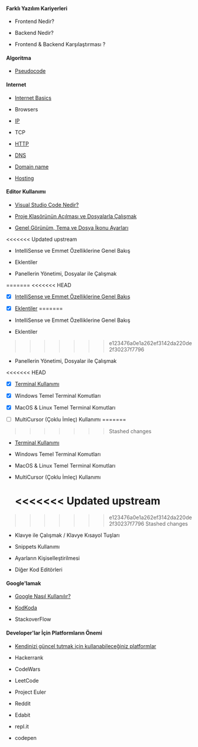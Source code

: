 
#### Farklı Yazılım Kariyerleri
- Frontend Nedir?

- Backend Nedir?

- Frontend & Backend Karşılaştırması ?

#### Algoritma
- [Pseudocode](pseudocode/)

#### Internet
- [Internet Basics](internet/)

- Browsers

- [IP](IP/)

- TCP

- [HTTP](http/)

- [DNS](DNS/)

- [Domain name](domain-name/)

- [Hosting](hosting/)




#### Editor Kullanımı

- [Visual Studio Code Nedir?](visual-studio-code-nedir/)

- [Proje Klasörünün Açılması ve Dosyalarla Çalışmak](vs-dosyalarla-calismak)

- [Genel Görünüm, Tema ve Dosya İkonu Ayarları](vs-genelgorunum/)

<<<<<<< Updated upstream

- IntelliSense ve Emmet Özelliklerine Genel Bakış

- Eklentiler

- Panellerin Yönetimi, Dosyalar ile Çalışmak

=======
<<<<<<< HEAD
- [x] [IntelliSense ve Emmet Özelliklerine Genel Bakış](vs-intellisence-emmet)

- [x] [Eklentiler](vs-eklentiler)
=======
- IntelliSense ve Emmet Özelliklerine Genel Bakış

- Eklentiler
>>>>>>> e123476a0e1a262ef3142da220de2f30237f7796

- Panellerin Yönetimi, Dosyalar ile Çalışmak

<<<<<<< HEAD
- [x] [Terminal Kullanımı](terminal-kullanimi/)
- [x] Windows Temel Terminal Komutları
  
- [x] MacOS & Linux Temel Terminal Komutları
  
- [ ] MultiCursor (Çoklu İmleç) Kullanımı
=======
>>>>>>> Stashed changes
- [Terminal Kullanımı](terminal-kullanimi/)

 - Windows Temel Terminal Komutları

 - MacOS & Linux Temel Terminal Komutları

- MultiCursor (Çoklu İmleç) Kullanımı

  <<<<<<< Updated upstream
  =======
>>>>>>> e123476a0e1a262ef3142da220de2f30237f7796
>>>>>>> Stashed changes

- Klavye ile Çalışmak / Klavye Kısayol Tuşları

- Snippets Kullanımı

- Ayarların Kişiselleştirilmesi

- Diğer Kod Editörleri


#### Google'lamak

- [Google Nasıl Kullanılır?](google/)

- [KodKoda](kodkoda/)

- StackoverFlow


#### Developer'lar İçin Platformların Önemi

- [Kendinizi güncel tutmak için kullanabileceğiniz platformlar](platformların-önemi/)

 - Hackerrank

 - CodeWars 

 - LeetCode 

 - Project Euler

 - Reddit

 - Edabit

 - repl.it

 - codepen

 

